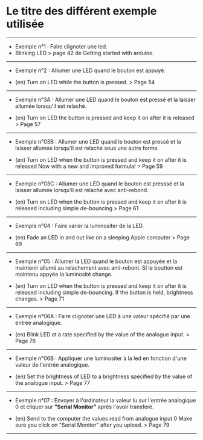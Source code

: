 # Le titre des différent exemple utilisée
-------------------
 + Exemple n°1 : Faire clignoter une led.
 + Blinking LED > page 42 de Getting started with arduino.

-------------------
 + Exemple n°2 : Allumer une LED quand le bouton est appuyé. 
* (en) Turn on LED while the button is pressed. >  Page 54
     
-------------------
 + Exemple n°3A : Allumer une LED quand le bouton est pressé et la laisser allumée lorsqu'il est relaché.      
 * (en) Turn on LED the button is pressed and keep it on after it is released >  Page 57

----     
 + Exemple n°03B : Allumer une LED quand le bouton est pressé et la laisser allumée lorsqu'il est relaché sous une autre forme.    
* (en) Turn on LED when the button is pressed and keep it on after it is released Now with a new and improved formula!    >  Page 59

-----
 + Exemple n°03C : Allumer une LED quand le bouton est presssé et la laisser allumée lorsqu'il est relaché avec anti-rebond.
* (en)  Turn on LED when the button is pressed and keep it on after it is released including simple de-bouncing    > Page 61

----
 + Exemple n°04 : Faire varier la luminositer de la LED.      
* (en) Fade an LED in and out like on a sleeping Apple computer     > Page 69

----
 + Exemple n°05 : Allumer la LED quand le bouton est appuyée et la maintenir allumé au relachement avec anti-rebont. SI le boutton est maintenu appyée la luminosité change.
* (en) Turn on LED when the button is pressed and keep it on after it is released including simple de-bouncing. If the button is held, brightness changes. > Page 71

----
+ Exemple n°06A : Faire clignoter une LED à une valeur spécifié par une entrée analogique.
* (en) Blink LED at a rate specified by the value of the analogue input. > Page 76


---
+ Exemple n°06B : Appliquer une luminositer à la led en fonction d'une valeur de l'entrée analogique.
* (en) Set the brightness of LED to a brightness specified by the value of the analogue input. > Page 77

----
+ Exemple n°07 : Envoyer à l'ordinateur la valeur lu sur l'entrée analogique 0 et cliquer sur **"Serial Monitor"** après l'avoir transferé.
* (en) Send to the computer the values read from analogue input 0 Make sure you click on "Serial Monitor" after you upload. > Page 79

---
